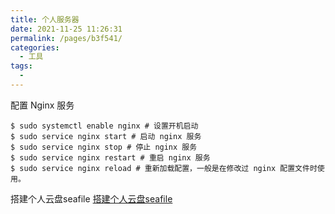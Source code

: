 ```yaml
---
title: 个人服务器
date: 2021-11-25 11:26:31
permalink: /pages/b3f541/
categories:
  - 工具
tags:
  -
---
```


配置 Nginx 服务
```shell
$ sudo systemctl enable nginx # 设置开机启动
$ sudo service nginx start # 启动 nginx 服务
$ sudo service nginx stop # 停止 nginx 服务
$ sudo service nginx restart # 重启 nginx 服务
$ sudo service nginx reload # 重新加载配置，一般是在修改过 nginx 配置文件时使用。

```

搭建个人云盘seafile
[搭建个人云盘seafile](https://zhuanlan.zhihu.com/p/340840964)